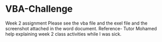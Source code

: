 # VBA-Challenge
Week 2 assignment
Please see the vba file and the exel file and the screenshot attached in the word document.
Reference- Tutor Mohamed help explaining week 2 class activities while I was sick. 
